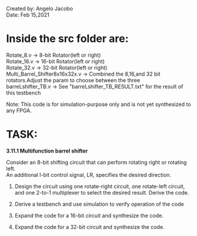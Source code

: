 Created by: Angelo Jacobo  
Date: Feb 15,2021  

# Inside the src folder are:  
Rotate_8.v -> 8-bit Rotator(left or right)   
Rotate_16.v -> 16-bit Rotator(left or right)  
Rotate_32.v -> 32-bit Rotator(left or right)  
Multi_Barrel_Shifter8x16x32x.v -> Combined the 8,16,and 32 bit rotators.Adjust the param to choose between the three  
barreLshifter_TB.v -> See "barreLshifter_TB_RESULT.txt" for the result of this testbench  

Note: This code is for simulation-purpose only and is not yet synthesized to any FPGA.  


# TASK:  
**3.11.1 Multifunction barrel shifter**

Consider an 8-bit shifting circuit that can perform rotating right or rotating left.   
An additional I-bit control signal, LR, specifies the desired direction.  

1. Design the circuit using one rotate-right circuit, one rotate-left circuit, and one 2-to-1 multiplexer to select the desired result. Derive the code.

2. Derive a testbench and use simulation to verify operation of the code

3. Expand the code for a 16-bit circuit and synthesize the code. 

4. Expand the code for a 32-bit circuit and synthesize the code.

